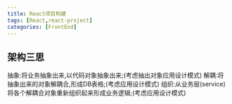 ```yaml
---
title: React项目构建
tags: [React,react-project]
categories: [FrontEnd]
---
```


## 架构三思
抽象:将业务抽象出来,以代码对象抽象出来;(考虑抽出对象应用设计模式)
解耦:将抽象出来的对象解耦合,形成DB表格;(考虑应用设计模式)
组织:从业务层(service)将各个解耦合对象重新组织起来形成业务逻辑;(考虑应用设计模式)
         
